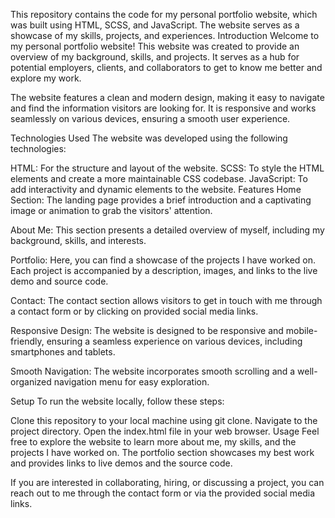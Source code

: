 This repository contains the code for my personal portfolio website, which was built using HTML, SCSS, and JavaScript. The website serves as a showcase of my skills, projects, and experiences.
Introduction
Welcome to my personal portfolio website! This website was created to provide an overview of my background, skills, and projects. It serves as a hub for potential employers, clients, and collaborators to get to know me better and explore my work.

The website features a clean and modern design, making it easy to navigate and find the information visitors are looking for. It is responsive and works seamlessly on various devices, ensuring a smooth user experience.

Technologies Used
The website was developed using the following technologies:

HTML: For the structure and layout of the website.
SCSS: To style the HTML elements and create a more maintainable CSS codebase.
JavaScript: To add interactivity and dynamic elements to the website.
Features
Home Section: The landing page provides a brief introduction and a captivating image or animation to grab the visitors' attention.

About Me: This section presents a detailed overview of myself, including my background, skills, and interests.

Portfolio: Here, you can find a showcase of the projects I have worked on. Each project is accompanied by a description, images, and links to the live demo and source code.

Contact: The contact section allows visitors to get in touch with me through a contact form or by clicking on provided social media links.

Responsive Design: The website is designed to be responsive and mobile-friendly, ensuring a seamless experience on various devices, including smartphones and tablets.

Smooth Navigation: The website incorporates smooth scrolling and a well-organized navigation menu for easy exploration.

Setup
To run the website locally, follow these steps:

Clone this repository to your local machine using git clone.
Navigate to the project directory.
Open the index.html file in your web browser.
Usage
Feel free to explore the website to learn more about me, my skills, and the projects I have worked on. The portfolio section showcases my best work and provides links to live demos and the source code.

If you are interested in collaborating, hiring, or discussing a project, you can reach out to me through the contact form or via the provided social media links.
